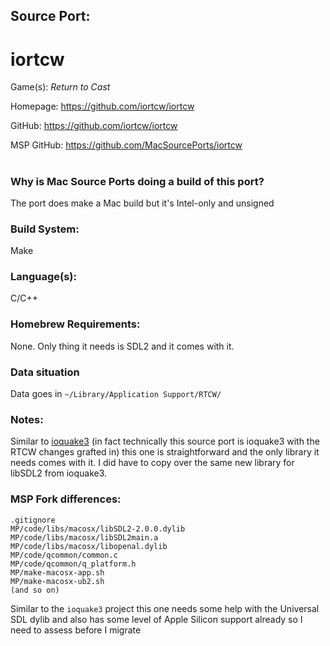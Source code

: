 ## Source Port:
# iortcw

Game(s): *Return to Cast*

Homepage: https://github.com/iortcw/iortcw

GitHub: https://github.com/iortcw/iortcw

MSP GitHub: https://github.com/MacSourcePorts/iortcw

#
### Why is Mac Source Ports doing a build of this port?
The port does make a Mac build but it's Intel-only and unsigned

### Build System: 
Make

### Language(s):
C/C++

### Homebrew Requirements:

None. Only thing it needs is SDL2 and it comes with it. 

### Data situation
Data goes in `~/Library/Application Support/RTCW/`

### Notes:
Similar to [ioquake3](ioquake3.md) (in fact technically this source port is ioquake3 with the RTCW changes grafted in) this one is straightforward and the only library it needs comes with it. I did have to copy over the same new library for libSDL2 from ioquake3. 

### MSP Fork differences:
```
.gitignore
MP/code/libs/macosx/libSDL2-2.0.0.dylib
MP/code/libs/macosx/libSDL2main.a
MP/code/libs/macosx/libopenal.dylib
MP/code/qcommon/common.c
MP/code/qcommon/q_platform.h
MP/make-macosx-app.sh
MP/make-macosx-ub2.sh
(and so on)
```

Similar to the `ioquake3` project this one needs some help with the Universal SDL dylib and also has some level of Apple Silicon support already so I need to assess before I migrate